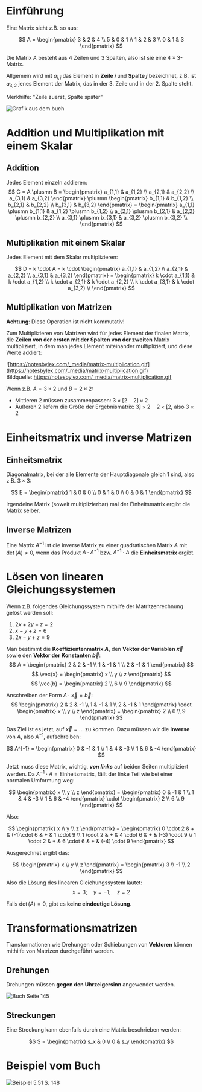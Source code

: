 # Einführung
Eine Matrix sieht z.B. so aus:

$$
A = \begin{pmatrix}
    3 & 2 & 4 \\
    5 & 0 & 1 \\
    1 & 2 & 3 \\
    0 & 1 & 3
\end{pmatrix}
$$

Die Matrix $A$ besteht aus 4 Zeilen und 3 Spalten, also ist sie eine $4\times3$-Matrix.

Allgemein wird mit $a_{i,j}$ das Element in **Zeile $i$** und **Spalte $j$** bezeichnet, z.B. ist $a_{3,2}$ jenes Element der Matrix, das in der 3. Zeile und in der 2. Spalte steht.

Merkhilfe: "Zeile zuerst, Spalte später"

![Grafik aus dem buch](assets/1_einfuehrung.png)

# Addition und Multiplikation mit einem Skalar

## Addition

Jedes Element einzeln addieren:
$$
C = A \plusmn B = \begin{pmatrix}
    a_{1,1} & a_{1,2} \\
    a_{2,1} & a_{2,2} \\
    a_{3,1} & a_{3,2} 
\end{pmatrix} \plusmn \begin{pmatrix}
    b_{1,1} & b_{1,2} \\
    b_{2,1} & b_{2,2} \\
    b_{3,1} & b_{3,2} 
\end{pmatrix} = \begin{pmatrix}
    a_{1,1} \plusmn b_{1,1} & a_{1,2} \plusmn b_{1,2} \\
    a_{2,1} \plusmn b_{2,1} & a_{2,2} \plusmn b_{2,2} \\
    a_{3,1} \plusmn b_{3,1} & a_{3,2} \plusmn b_{3,2} \\
\end{pmatrix}
$$

## Multiplikation mit einem Skalar

Jedes Element mit dem Skalar multiplizieren:

$$
D = k \cdot A = k \cdot \begin{pmatrix}
    a_{1,1} & a_{1,2} \\
    a_{2,1} & a_{2,2} \\
    a_{3,1} & a_{3,2} 
\end{pmatrix} = 
\begin{pmatrix}
    k \cdot a_{1,1} & k \cdot a_{1,2} \\
    k \cdot a_{2,1} & k \cdot a_{2,2} \\
    k \cdot a_{3,1} & k \cdot a_{3,2} \\
\end{pmatrix}
$$

## Multiplikation von Matrizen

**Achtung**: Diese Operation ist nicht kommutativ!

Zum Multiplizieren von Matrizen wird für jedes Element der finalen Matrix, die **Zeilen von der ersten mit der Spalten von der zweiten** Matrix multipliziert, in dem man jedes Element miteinander multipliziert, und diese Werte addiert:

![https://notesbylex.com/_media/matrix-multiplication.gif](https://notesbylex.com/_media/matrix-multiplication.gif) \
Bildquelle: https://notesbylex.com/_media/matrix-multiplication.gif

Wenn z.B. $A=3 \times 2$ und $B = 2 \times 2$:
- Mittleren 2 müssen zusammenpassen: $3 \times [2 \quad 2]\times 2$
- Äußeren 2 liefern die Größe der Ergebnismatrix: $3] \times 2 \quad 2 \times [2$, also $3 \times 2$

# Einheitsmatrix und inverse Matrizen

## Einheitsmatrix

Diagonalmatrix, bei der alle Elemente der Hauptdiagonale gleich $1$ sind, also z.B. $3 \times 3$:

$$
E = \begin{pmatrix}
    1 & 0 & 0 \\
    0 & 1 & 0 \\
    0 & 0 & 1
\end{pmatrix}
$$

Irgendeine Matrix (soweit multiplizierbar) mal der Einheitsmatrix ergibt die Matrix selber.

## Inverse Matrizen
Eine Matrix $A^{-1}$ ist die inverse Matrix zu einer quadratischen Matrix $A$ mit $\det(A) \neq 0$, wenn das Produkt $A \cdot A^{-1}$ bzw. $A^{-1} \cdot A$ die **Einheitsmatrix** ergibt.

# Lösen von linearen Gleichungssystemen

Wenn z.B. folgendes Gleichungssystem mithilfe der Matritzenrechnung gelöst werden soll:

1. $2x + 2y - z = 2$
2. $x - y + z = 6$
3. $2x - y + z = 9$

Man bestimmt die **Koeffizientenmatrix $A$**, den **Vektor der Variablen $\vec{x}$** sowie den **Vektor der Konstanten $\vec{b}$**:
$$
A = \begin{pmatrix}
    2 & 2 & -1 \\
    1 & -1 & 1 \\
    2 & -1 & 1
\end{pmatrix}
$$
$$
\vec{x} = \begin{pmatrix}
    x \\
    y \\
    z
\end{pmatrix}
$$
$$
\vec{b} = \begin{pmatrix}
    2 \\
    6 \\ 
    9
\end{pmatrix}
$$

Anschreiben der Form $A \cdot \vec{x} = \vec{b}$:
$$
\begin{pmatrix}
    2 & 2 & -1 \\
    1 & -1 & 1 \\
    2 & -1 & 1
\end{pmatrix} \cdot \begin{pmatrix}
    x \\
    y \\
    z
\end{pmatrix} = \begin{pmatrix}
    2 \\
    6 \\ 
    9
\end{pmatrix}
$$

Das Ziel ist es jetzt, auf $\vec{x}=\ldots$ zu kommen. Dazu müssen wir die **Inverse** von $A$, also $A^{-1}$, aufschreiben: 

$$
A^{-1} = \begin{pmatrix}
    0 & -1 & 1 \\
    1 & 4 & -3 \\
    1 & 6 & -4
\end{pmatrix}
$$

Jetzt muss diese Matrix, wichtig, ***von links*** auf beiden Seiten multipliziert werden. Da $A^{-1} \cdot A = \text{Einheitsmatrix}$, fällt der linke Teil wie bei einer normalen Umformung weg:

$$
\begin{pmatrix}
    x \\
    y \\
    z
\end{pmatrix} = \begin{pmatrix}
    0 & -1 & 1 \\
    1 & 4 & -3 \\
    1 & 6 & -4
\end{pmatrix} \cdot \begin{pmatrix}
    2 \\
    6 \\ 
    9
\end{pmatrix}
$$

Also: 

$$
\begin{pmatrix}
    x \\
    y \\
    z
\end{pmatrix} = \begin{pmatrix}
    0 \cdot 2 & + &  (-1)\cdot 6 & + &  1 \cdot 9 \\
    1 \cdot 2 & + & 4 \cdot 6 & + & (-3) \cdot 9 \\ 
    1 \cdot 2 & + & 6 \cdot 6 & + & (-4) \cdot 9
\end{pmatrix}
$$

Ausgerechnet ergibt das:


$$
\begin{pmatrix}
    x \\
    y \\
    z
\end{pmatrix} = \begin{pmatrix}
    3 \\
    -1 \\
    2
\end{pmatrix}
$$

Also die Lösung des linearen Gleichungssystem lautet:
$$
x = 3; \quad y = -1; \quad z = 2
$$

Falls $\det(A) = 0$, gibt es **keine eindeutige Lösung**.

# Transformationsmatrizen

Transformationen wie Drehungen oder Schiebungen von **Vektoren** können mithilfe von Matrizen durchgeführt werden.

## Drehungen
Drehungen müssen **gegen den Uhrzeigersinn** angewendet werden. 

![Buch Seite 145](assets/1_transformationen-drehungen.png)

## Streckungen
Eine Streckung kann ebenfalls durch eine Matrix beschrieben werden:

$$
S = \begin{pmatrix}
    s_x & 0 \\
    0 & s_y
\end{pmatrix}
$$

# Beispiel vom Buch

![Beispiel 5.51 S. 148](assets/1_transformationen-bsp.png)